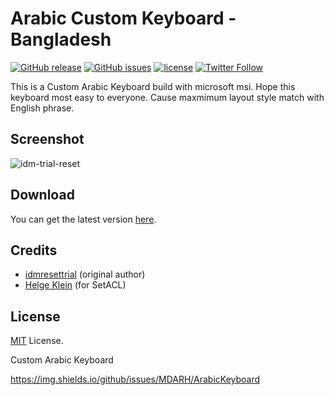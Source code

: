 # Arabic Custom Keyboard - Bangladesh

[![GitHub release](https://img.shields.io/github/release/MDARH/ArabicKeyboard)](https://github.com/MDARH/ArabicKeyboard/releases)
[![GitHub issues](https://img.shields.io/github/issues/MDARH/ArabicKeyboard)](https://github.com/MDARH/ArabicKeyboard/issues)
[![license](https://img.shields.io/github/license/J2TeaM/idm-trial-reset.svg?maxAge=2592000)](https://github.com/MDARH/ArabicKeyboard/blob/master/LICENSE)
[![Twitter Follow](https://img.shields.io/twitter/follow/juno_okyo.svg?label=Follow&maxAge=2592000)](https://twitter.com/juno_okyo)

This is a Custom Arabic Keyboard build with microsoft msi. Hope this keyboard most easy to everyone. Cause maxmimum layout style match with English phrase.

## Screenshot

![idm-trial-reset](https://i.imgur.com/xUGaHMK.gif)

## Download

You can get the latest version [here](https://github.com/J2TeaM/idm-trial-reset/releases/latest).

## Credits

- [idmresettrial](http://www.vn-zoom.com/8222251-idmresettrial/) (original author)
- [Helge Klein](https://helgeklein.com/) (for SetACL)

## License

[MIT](LICENSE) License.


Custom Arabic Keyboard


https://img.shields.io/github/issues/MDARH/ArabicKeyboard